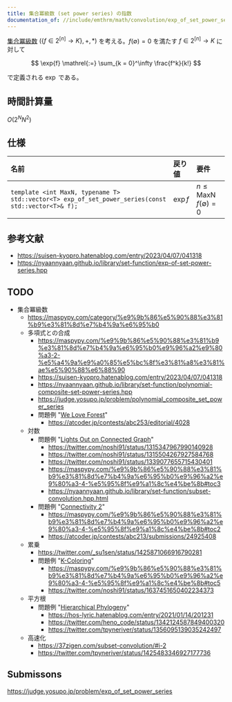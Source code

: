 ```yaml
---
title: 集合冪級数 (set power series) の指数
documentation_of: //include/emthrm/math/convolution/exp_of_set_power_series.hpp
---
```


[集合冪級数](./subset_convolution.md) $(\lbrace f \in 2^{\lbrack n \rbrack} \to K \rbrace, +, \ast)$ を考える。$f(\emptyset) = 0$ を満たす $f \in 2^{\lbrack n \rbrack} \to K$ に対して

$$
  \exp{f} \mathrel{:=} \sum_{k = 0}^\infty \frac{f^k}{k!}
$$

で定義される $\exp$ である。


## 時間計算量

$O(2^N N^2)$


## 仕様

|名前|戻り値|要件|
|:--|:--|:--|
|`template <int MaxN, typename T>`<br>`std::vector<T> exp_of_set_power_series(const std::vector<T>& f);`|$\exp{f}$|$n \leq \mathrm{MaxN}$<br>$f(\emptyset) = 0$|


## 参考文献

- https://suisen-kyopro.hatenablog.com/entry/2023/04/07/041318
- https://nyaannyaan.github.io/library/set-function/exp-of-set-power-series.hpp


## TODO

- 集合冪級数
  - https://maspypy.com/category/%e9%9b%86%e5%90%88%e3%81%b9%e3%81%8d%e7%b4%9a%e6%95%b0
  - 多項式との合成
    - https://maspypy.com/%e9%9b%86%e5%90%88%e3%81%b9%e3%81%8d%e7%b4%9a%e6%95%b0%e9%96%a2%e9%80%a3-2-%e5%a4%9a%e9%a0%85%e5%bc%8f%e3%81%a8%e3%81%ae%e5%90%88%e6%88%90
    - https://suisen-kyopro.hatenablog.com/entry/2023/04/07/041318
    - https://nyaannyaan.github.io/library/set-function/polynomial-composite-set-power-series.hpp
    - https://judge.yosupo.jp/problem/polynomial_composite_set_power_series
    - 問題例 "[We Love Forest](https://atcoder.jp/contests/abc253/tasks/abc253_h)"
      - https://atcoder.jp/contests/abc253/editorial/4028
  - 対数
    - 問題例 "[Lights Out on Connected Graph](https://atcoder.jp/contests/arc105/tasks/arc105_f)"
      - https://twitter.com/noshi91/status/1315347967990140928
      - https://twitter.com/noshi91/status/1315504267927584768
      - https://twitter.com/noshi91/status/1339077655715430401
      - https://maspypy.com/%e9%9b%86%e5%90%88%e3%81%b9%e3%81%8d%e7%b4%9a%e6%95%b0%e9%96%a2%e9%80%a3-4-%e5%95%8f%e9%a1%8c%e4%be%8b#toc3
      - https://nyaannyaan.github.io/library/set-function/subset-convolution.hpp.html
    - 問題例 "[Connectivity 2](https://atcoder.jp/contests/abc213/tasks/abc213_g)"
      - https://maspypy.com/%e9%9b%86%e5%90%88%e3%81%b9%e3%81%8d%e7%b4%9a%e6%95%b0%e9%96%a2%e9%80%a3-4-%e5%95%8f%e9%a1%8c%e4%be%8b#toc2
      - https://atcoder.jp/contests/abc213/submissions/24925408
  - 累乗
    - https://twitter.com/_su1sen/status/1425871066916790281
    - 問題例 "[K-Coloring](https://atcoder.jp/contests/abc294/tasks/abc294_h)"
      - https://maspypy.com/%e9%9b%86%e5%90%88%e3%81%b9%e3%81%8d%e7%b4%9a%e6%95%b0%e9%96%a2%e9%80%a3-4-%e5%95%8f%e9%a1%8c%e4%be%8b#toc5
      - https://twitter.com/noshi91/status/1637451650402234373
  - 平方根
    - 問題例 "[Hierarchical Phylogeny](https://atcoder.jp/contests/xmascon20/tasks/xmascon20_h)"
      - https://hos-lyric.hatenablog.com/entry/2021/01/14/201231
      - https://twitter.com/heno_code/status/1342124587849400320
      - https://twitter.com/tpyneriver/status/1356095139035242497
  - 高速化
    - https://37zigen.com/subset-convolution/#i-2
    - https://twitter.com/tpyneriver/status/1425483346927177736


## Submissons

https://judge.yosupo.jp/problem/exp_of_set_power_series
